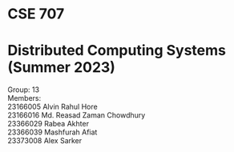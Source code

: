 # CSE 707
# Distributed Computing Systems (Summer 2023)

Group: 13<br>
Members:<br>
23166005 Alvin Rahul Hore<br>
23166016 Md. Reasad Zaman Chowdhury<br>
23366029 Rabea Akhter<br>
23366039 Mashfurah Afiat<br>
23373008 Alex Sarker<br>
